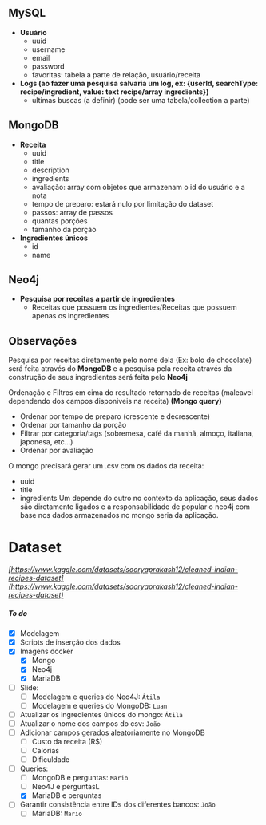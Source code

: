 ## MySQL

- **Usuário**
    - uuid
    - username
    - email
    - password
	- favoritas: tabela a parte de relação, usuário/receita
- **Logs (ao fazer uma pesquisa salvaria um log, ex: {userId, searchType: recipe/ingredient, value: text recipe/array ingredients})**
    - ultimas buscas (a definir) (pode ser uma tabela/collection a parte)
## MongoDB

- **Receita**
    - uuid
    - title
    - description
    - ingredients
    - avaliação: array com objetos que armazenam o id do usuário e a nota
    - tempo de preparo: estará nulo por limitação do dataset
    - passos: array de passos
    - quantas porções
    - tamanho da porção
- **Ingredientes únicos**
    - id
    - name
## Neo4j

- **Pesquisa por receitas a partir de ingredientes**
    - Receitas que possuem os ingredientes/Receitas que possuem apenas os ingredientes

## Observações

Pesquisa por receitas diretamente pelo nome dela (Ex: bolo de chocolate) será feita através do **MongoDB** e a pesquisa pela receita através da construção de seus ingredientes será feita pelo **Neo4j**

Ordenação e Filtros em cima do resultado retornado de receitas (maleavel dependendo dos campos disponiveis na receita) **(Mongo query)**
- Ordenar por tempo de preparo (crescente e decrescente)
- Ordenar por tamanho da porção
- Filtrar por categoria/tags (sobremesa, café da manhã, almoço, italiana, japonesa, etc…)
- Ordenar por avaliação

O mongo precisará gerar um .csv com os dados da receita:
- uuid
- title
- ingredients
Um depende do outro no contexto da aplicação, seus dados são diretamente ligados e a responsabilidade de popular o neo4j com base nos dados armazenados no mongo seria da aplicação.
# Dataset

*[https://www.kaggle.com/datasets/sooryaprakash12/cleaned-indian-recipes-dataset](https://www.kaggle.com/datasets/sooryaprakash12/cleaned-indian-recipes-dataset)*
##### To do

- [x] Modelagem
- [x] Scripts de inserção dos dados
- [x] Imagens docker
	- [x] Mongo
	- [x] Neo4j
	- [x] MariaDB
- [ ] Slide:
	- [ ] Modelagem e queries do Neo4J: `Átila`
	- [ ] Modelagem e queries do MongoDB: `Luan`
- [ ] Atualizar os ingredientes únicos do mongo: `Átila`
- [ ] Atualizar o nome dos campos do csv: `João`
- [ ] Adicionar campos gerados aleatoriamente no MongoDB
	- [ ] Custo da receita (R$)
	- [ ] Calorias
	- [ ] Dificuldade
- [ ] Queries: 
	- [ ] MongoDB e perguntas: `Mario`
	- [ ] Neo4J e perguntasL
	- [x] MariaDB e perguntas
- [ ] Garantir consistência entre IDs dos diferentes bancos: `João`
	- [ ] MariaDB: `Mario`